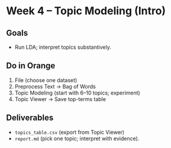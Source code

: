 # Week 4 – Topic Modeling (Intro)

## Goals
- Run LDA; interpret topics substantively.

## Do in Orange
1. File (choose one dataset)
2. Preprocess Text → Bag of Words
3. Topic Modeling (start with 6–10 topics; experiment)
4. Topic Viewer → Save top-terms table

## Deliverables
- `topics_table.csv` (export from Topic Viewer)
- `report.md` (pick one topic; interpret with evidence).

